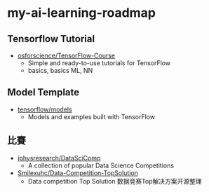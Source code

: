# my-ai-learning-roadmap

## Tensorflow Tutorial

- [osforscience/TensorFlow-Course](https://github.com/osforscience/TensorFlow-Course)
  - Simple and ready-to-use tutorials for TensorFlow
  - basics, basics ML, NN


## Model Template

- [tensorflow/models](https://github.com/tensorflow/models)
  - Models and examples built with TensorFlow
  
## 比賽

- [iphysresearch/DataSciComp](https://github.com/iphysresearch/DataSciComp)
  - A collection of popular Data Science Competitions
- [Smilexuhc/Data-Competition-TopSolution](https://github.com/Smilexuhc/Data-Competition-TopSolution)
  - Data competition Top Solution 数据竞赛Top解决方案开源整理
  
